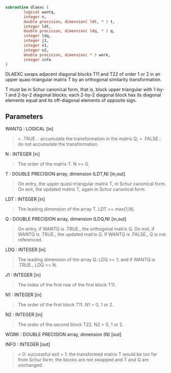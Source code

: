```fortran
subroutine dlaexc (
        logical wantq,
        integer n,
        double precision, dimension( ldt, * ) t,
        integer ldt,
        double precision, dimension( ldq, * ) q,
        integer ldq,
        integer j1,
        integer n1,
        integer n2,
        double precision, dimension( * ) work,
        integer info
)
```

DLAEXC swaps adjacent diagonal blocks T11 and T22 of order 1 or 2 in
an upper quasi-triangular matrix T by an orthogonal similarity
transformation.

T must be in Schur canonical form, that is, block upper triangular
with 1-by-1 and 2-by-2 diagonal blocks; each 2-by-2 diagonal block
has its diagonal elements equal and its off-diagonal elements of
opposite sign.

## Parameters
WANTQ : LOGICAL [in]
> = .TRUE. : accumulate the transformation in the matrix Q;
> = .FALSE.: do not accumulate the transformation.

N : INTEGER [in]
> The order of the matrix T. N >= 0.

T : DOUBLE PRECISION array, dimension (LDT,N) [in,out]
> On entry, the upper quasi-triangular matrix T, in Schur
> canonical form.
> On exit, the updated matrix T, again in Schur canonical form.

LDT : INTEGER [in]
> The leading dimension of the array T. LDT >= max(1,N).

Q : DOUBLE PRECISION array, dimension (LDQ,N) [in,out]
> On entry, if WANTQ is .TRUE., the orthogonal matrix Q.
> On exit, if WANTQ is .TRUE., the updated matrix Q.
> If WANTQ is .FALSE., Q is not referenced.

LDQ : INTEGER [in]
> The leading dimension of the array Q.
> LDQ >= 1; and if WANTQ is .TRUE., LDQ >= N.

J1 : INTEGER [in]
> The index of the first row of the first block T11.

N1 : INTEGER [in]
> The order of the first block T11. N1 = 0, 1 or 2.

N2 : INTEGER [in]
> The order of the second block T22. N2 = 0, 1 or 2.

WORK : DOUBLE PRECISION array, dimension (N) [out]

INFO : INTEGER [out]
> = 0: successful exit
> = 1: the transformed matrix T would be too far from Schur
> form; the blocks are not swapped and T and Q are
> unchanged.
